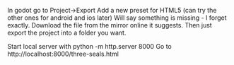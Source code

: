 In godot go to Project->Export
Add a new preset for HTML5 (can try the other ones for android and ios later)
Will say something is missing - I forget exactly. Download the file from the mirror online it suggests.
Then just export the project into a folder you want.

Start local server with python -m http.server 8000
Go to http://localhost:8000/three-seals.html